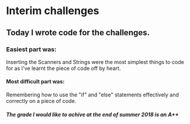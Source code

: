 # Interim challenges

## Today I wrote code for the challenges.

### Easiest part was:
Inserting the Scanners and Strings were the most simplest things to code for as I've learnt the piece of code off by heart.
#### Most difficult part was:
Remembering how to use the "if" and "else" statements effectively and correctly on a piece of code.

##### The grade I would like to achive at the end of summer 2018 is an A++
